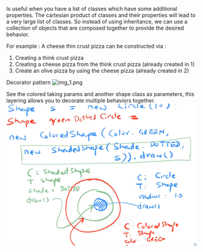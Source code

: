 
Is useful when you have a list of classes which have some additional properties.
The cartesian product of classes and their properties will lead to a very large list of classes.
So instead of using inheritance, we can use a collection of objects 
that are composed together to provide the desired behavior. 

For example : A cheese thin crust pizza can be constructed via :

1. Creating a think crust pizza
2. Creating a cheese pizza from the think crust pizza (already created in 1)
3. Create an olive pizza by using the cheese pizza (already created in 2)

Decorator pattern
![img_1.png](decorator1.png)

See the colored taking params and another shape class as parameters, 
this layering allows you to decorate multiple behaviors together. 
![img_2.png](decorator2.png)